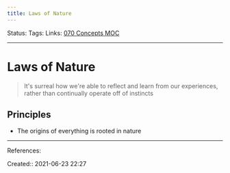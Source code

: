 ```yaml
---
title: Laws of Nature
---
```

Status:
Tags: 
Links: [070 Concepts MOC](out/070-concepts-moc.md)
___
# Laws of Nature
> It's surreal how we're able to reflect and learn from our experiences, rather than continually operate off of instincts
## Principles
- The origins of everything is rooted in nature
___
References:

Created:: 2021-06-23 22:27